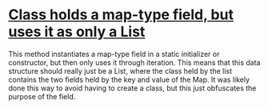 # [Class holds a map-type field, but uses it as only a List](http://fb-contrib.sourceforge.net/bugdescriptions.html#DMC_DUBIOUS_MAP_COLLECTION)

This method instantiates a map-type field in a static initializer or constructor, but then only uses it
			through iteration. This means that this data structure should really just be a List<SomeObject>,
			where the class held by the list contains the two fields held by the key and value of the Map.
			It was likely done this way to avoid having to create a class, but this just obfuscates the purpose of the field.